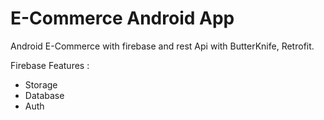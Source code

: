 # E-Commerce Android App
Android E-Commerce with firebase and rest Api with ButterKnife, Retrofit.

Firebase Features : 
  - Storage
  - Database
  - Auth
 
